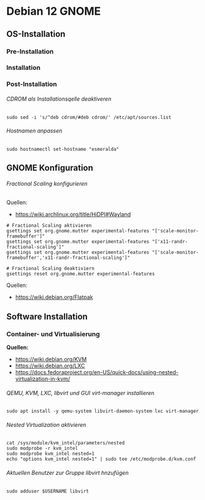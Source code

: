 # Debian 12 GNOME

## OS-Installation

### Pre-Installation

### Installation

### Post-Installation

###### CDROM als Installationsqelle deaktiveren

```shell
sudo sed -i 's/^deb cdrom/#deb cdrom/' /etc/apt/sources.list
```
###### Hostnamen anpassen

```shell
sudo hostnamectl set-hostname "esmeralda"
```

## GNOME Konfiguration

###### Fractional Scaling konfigurieren

Quellen:

- <https://wiki.archlinux.org/title/HiDPI#Wayland>

```shell
# Fractional Scaling aktivieren
gsettings set org.gnome.mutter experimental-features "['scale-monitor-framebuffer']"
gsettings set org.gnome.mutter experimental-features "['x11-randr-fractional-scaling']"
gsettings set org.gnome.mutter experimental-features "['scale-monitor-framebuffer','x11-randr-fractional-scaling']"
```
```shell
# Fractional Scaling deaktiviern
gsettings reset org.gnome.mutter experimental-features
```


Quellen:

- <https://wiki.debian.org/Flatpak>

## Software Installation

### Container- und Virtualisierung

**Quellen:**

- <https://wiki.debian.org/KVM>
- <https://wiki.debian.org/LXC>
- <https://docs.fedoraproject.org/en-US/quick-docs/using-nested-virtualization-in-kvm/>

###### QEMU, KVM, LXC, libvirt und GUI virt-manager installieren
```shell
sudo apt install -y qemu-system libvirt-daemon-system lxc virt-manager
```

###### Nested Virtualization aktivieren
```shell
cat /sys/module/kvm_intel/parameters/nested
sudo modprobe -r kvm_intel
sudo modprobe kvm_intel nested=1
echo "options kvm_intel nested=1" | sudo tee /etc/modprobe.d/kvm.conf
```

###### Aktuellen Benutzer zur Gruppe libvirt hnzufügen
```shell
sudo adduser $USERNAME libvirt
```



